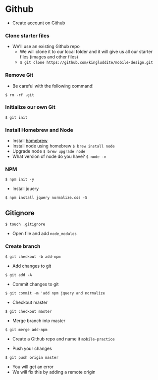 # Github
* Create account on Github

### Clone starter files
* We'll use an existing Github repo
    - We will clone it to our local folder and it will give us all our starter files (images and other files)
    - `$ git clone https://github.com/kingluddite/mobile-design.git`

### Remove Git
* Be careful with the following command!

`$ rm -rf .git`

### Initialize our own Git
`$ git init`

### Install Homebrew and Node
* Install [homebrew](https://brew.sh/)
* Install node using homebrew `$ brew install node`
* Upgrade node `$ brew upgrade node`
* What version of node do you have? `$ node -v`

### NPM
`$ npm init -y`

* Install jquery

`$ npm install jquery normalize.css -S`

## Gitignore
`$ touch .gitignore`

* Open file and add `node_modules`

### Create branch
`$ git checkout -b add-npm`

* Add changes to git

`$ git add -A`

* Commit changes to git

`$ git commit -m 'add npm jquery and normalize`

* Checkout master

`$ git checkout master`

* Merge branch into master

`$ git merge add-npm`

* Create a Github repo and name it `mobile-practice`

* Push your changes

`$ git push origin master`

* You will get an error
* We will fix this by adding a remote origin



